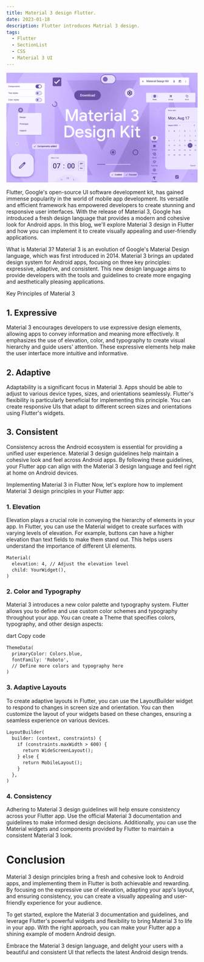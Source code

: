 ```yaml
---
title: Material 3 design Flutter.
date: 2023-01-18
description: Flutter introduces Matrial 3 design.
tags:
  - Flutter
  - SectionList
  - CSS
  - Material 3 UI
---
```


![Material 3 UI Flutter](/assets/images/dynamic/react-native-sectionlist/Material3_ui.png '50rem')




Flutter, Google's open-source UI software development kit, has gained immense popularity in the world of mobile app development. Its versatile and efficient framework has empowered developers to create stunning and responsive user interfaces. With the release of Material 3, Google has introduced a fresh design language that provides a modern and cohesive look for Android apps. In this blog, we'll explore Material 3 design in Flutter and how you can implement it to create visually appealing and user-friendly applications.

What is Material 3?
Material 3 is an evolution of Google's Material Design language, which was first introduced in 2014. Material 3 brings an updated design system for Android apps, focusing on three key principles: expressive, adaptive, and consistent. This new design language aims to provide developers with the tools and guidelines to create more engaging and aesthetically pleasing applications.

Key Principles of Material 3

## 1. Expressive

Material 3 encourages developers to use expressive design elements, allowing apps to convey information and meaning more effectively. It emphasizes the use of elevation, color, and typography to create visual hierarchy and guide users' attention. These expressive elements help make the user interface more intuitive and informative.

## 2. Adaptive

Adaptability is a significant focus in Material 3. Apps should be able to adjust to various device types, sizes, and orientations seamlessly. Flutter's flexibility is particularly beneficial for implementing this principle. You can create responsive UIs that adapt to different screen sizes and orientations using Flutter's widgets.

## 3. Consistent

Consistency across the Android ecosystem is essential for providing a unified user experience. Material 3 design guidelines help maintain a cohesive look and feel across Android apps. By following these guidelines, your Flutter app can align with the Material 3 design language and feel right at home on Android devices.

Implementing Material 3 in Flutter
Now, let's explore how to implement Material 3 design principles in your Flutter app:

### 1. Elevation

Elevation plays a crucial role in conveying the hierarchy of elements in your app. In Flutter, you can use the Material widget to create surfaces with varying levels of elevation. For example, buttons can have a higher elevation than text fields to make them stand out. This helps users understand the importance of different UI elements.


```
Material(
  elevation: 4, // Adjust the elevation level
  child: YourWidget(),
)
```
### 2. Color and Typography
Material 3 introduces a new color palette and typography system. Flutter allows you to define and use custom color schemes and typography throughout your app. You can create a Theme that specifies colors, typography, and other design aspects:

dart
Copy code
```
ThemeData(
  primaryColor: Colors.blue,
  fontFamily: 'Roboto',
  // Define more colors and typography here
)
```
### 3. Adaptive Layouts
To create adaptive layouts in Flutter, you can use the LayoutBuilder widget to respond to changes in screen size and orientation. You can then customize the layout of your widgets based on these changes, ensuring a seamless experience on various devices.

```
LayoutBuilder(
  builder: (context, constraints) {
    if (constraints.maxWidth > 600) {
      return WideScreenLayout();
    } else {
      return MobileLayout();
    }
  },
)
```

### 4. Consistency
Adhering to Material 3 design guidelines will help ensure consistency across your Flutter app. Use the official Material 3 documentation and guidelines to make informed design decisions. Additionally, you can use the Material widgets and components provided by Flutter to maintain a consistent Material 3 look.

# Conclusion
Material 3 design principles bring a fresh and cohesive look to Android apps, and implementing them in Flutter is both achievable and rewarding. By focusing on the expressive use of elevation, adapting your app's layout, and ensuring consistency, you can create a visually appealing and user-friendly experience for your audience.

To get started, explore the Material 3 documentation and guidelines, and leverage Flutter's powerful widgets and flexibility to bring Material 3 to life in your app. With the right approach, you can make your Flutter app a shining example of modern Android design.

Embrace the Material 3 design language, and delight your users with a beautiful and consistent UI that reflects the latest Android design trends.


[def]: /https://s3-alpha.figma.com/hub/file/4428424712/c697cb9b-0bed-49b0-8f34-fef10dfc895e-cover.png'
